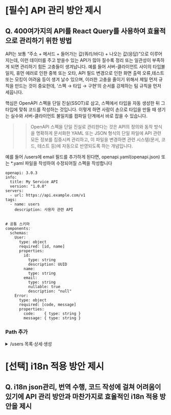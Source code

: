 # [필수] API 관리 방안 제시

## Q. 400여가지의 API를 React Query를 사용하여 효율적으로 관리하기 위한 방법

API는 보통 “주소 + 메서드 + 들어가는 값(쿼리/바디) + 나오는 값(응답)”으로 이루어지는데, 이런 데이터를 주고 받을수 있는 API가 많아 질수록 정리 또는 일관성이 부족하게 되면 관리하기 힘든 고충들이 생겨납니다.
예를 들어 서버-클라이언트 사이의 타입불일치, 휴먼 에러로 인한 중복 또는 오타, API 필드 변경으로 인한 화면 출력 오류,테스트 또는 모킹이 어려움 등이 생겨 날수 있으며, 이러한 고충을 줄이기 위해서 제일 먼저 규칙을 만드는 것이 중요한데, ‘스펙 → 타입 → 구현’의 순서를 강제하는 팀 규칙을 먼저 세웁니다.

핵심은 OpenAPI 스펙을 단일 진실(SSOT)로 삼고, 스펙에서 타입을 자동 생성한 뒤 그 타입에 맞춰 코드를 작성하는 것입니다. 이렇게 하면 사람이 손으로 타입을 만들 때 생기는 실수와 서버-클라이언트 불일치를 컴파일 단계에서 바로 잡을 수 있습니다.
>> OpenAPI 스펙을 단일 진실로 관리한다는 것은 API의 정의와 동작 방식을 명확하게 문서화한 YAML 또는 JSON 형식의 단일 파일에 API 관련 모든 정보를 집중시켜 관리하고, 이 파일을 변경하면 관련 시스템(문서, 코드, 테스트 등)에 자동으로 반영되도록 하는 개념입니다. 

예를 들어 /users에 email 필드를 추가하게 된다면, openapi.yaml(openapi.json) 또는 *.yaml 파일을 작성하여 수정되어질 스펙을 작성합니다

```
openapi: 3.0.3
info:
  title: My Service API
  version: "1.0.0"
servers:
  - url: https://api.example.com/v1
tags:
  - name: users
    description: 사용자 관련 API


# 공통 스키마 
components:
  schemas:
    User:
      type: object
      required: [id, name]
      properties:
        id:
          type: string
          description: UUID
        name:
          type: string
        email:
          type: string
          nullable: true        
          description: "null"
    Error:
      type: object
      required: [code, message]
      properties:
        code:    { type: string }
        message: { type: string }

```

### Path 추가 
<details>
<summary>/users 목록·상세·생성</summary>

```
paths:
  /users:
    get:
      tags: [users]
      summary: List users
      parameters:
        - in: query
          name: page
          schema: { type: integer, minimum: 0, default: 0 }
        - in: query
          name: size
          schema: { type: integer, minimum: 1, maximum: 100, default: 20 }
      responses:
        "200":
          description: OK
          content:
            application/json:
              schema:
                type: object
                required: [items]
                properties:
                  items:
                    type: array
                    items: { $ref: "#/components/schemas/User" }
                  nextPage:
                    type: integer
                    nullable: true

    post:
      tags: [users]
      summary: Create user
      requestBody:
        required: true
        content:
          application/json:
            schema:
              type: object
              required: [name]
              properties:
                name:  { type: string }
                email: { type: string, nullable: true }
      responses:
        "201":
          description: Created
          content:
            application/json:
              schema: { $ref: "#/components/schemas/User" }

  /users/{id}:
    get:
      tags: [users]
      summary: Get user detail
      parameters:
        - in: path
          name: id
          required: true
          schema: { type: string }
      responses:
        "200":
          description: OK
          content:
            application/json:
              schema: { $ref: "#/components/schemas/User" }
        "404":
          description: Not Found

```

### 프론트에서 스펙 사용

```
// 타입을 생성
npx openapi-typescript spec/openapi.yaml -o src/lib/api/types/openapi.d.ts
```

### 생성한 타입을 가져와 사용

```react

import type { paths } from '@/lib/api/types/openapi';

type UsersList = paths['/users']['get'];
export type UsersListQuery = UsersList['parameters']['query'];
export type UsersListResp  = UsersList['responses']['200']['content']['application/json'];

```

### HTTP + React Query 훅

두 파일(http.ts, queryKeys.ts)은 한 줄로 말하면 요청을 한곳으로 모으고, 데이터 주소(캐시 키)는 규칙으로 묶는 수 있습니다. React Query가 가진 캐싱·상태관리·무효화의 장점이 모든 API에 일관되게 적용되고, API가 400개로 늘어나도 코드가 지저분해지지 않게 관리가 할 수 있습니다.

```react

// http.ts
import axios from 'axios';
export const http = axios.create({ baseURL: import.meta.env.VITE_API_BASE_URL });

// 호출기
export async function call<T>(m:'GET'|'POST', url:string, data?:any, params?:any) {
  const res = await http.request<T>({ method: m, url, data, params });
  return res.data;
}

// queryKeys.ts
export const qk = {
  users: {
    all: ['users'] as const,
    list:  (q?: unknown) => ['users','list',  q ?? {}] as const,
    detail:(id: string)  => ['users','detail',id] as const,
  },
} as const;


```

- queryKeys.ts는 데이터 주소 체계를 표준화합니다. React Query는 queryKey를 “캐시의 주소”로 쓰는데, 이게 화면마다 제멋대로면 무효화가 지옥이 됩니다. 그래서 ['users','list', 쿼리], ['users','detail', id]처럼 [도메인, 액션, 식별자/쿼리] 규칙을 정해 팩토리 함수(qk.users.list(q), qk.users.detail(id))로만 키를 만들게 됩니다 이렇게 하게되면, 오타/형태 불일치가 사라지고, 무효화가 직관적이 됩니다. 
```react

// useUsers.ts
import { useQuery, useMutation } from '@tanstack/react-query';
import { call } from './http';
import { qk } from './queryKeys';
import type { UsersListQuery, UsersListResp } from '@/lib/api/types/openapi-extra';

export const useUsersQuery = (q?: UsersListQuery) =>
  useQuery({ queryKey: qk.users.list(q), queryFn: () => call<UsersListResp>('GET','/users', undefined, q) });

export const useUserQuery = (id: string) =>
  useQuery({ queryKey: qk.users.detail(id), queryFn: () => call('GET', `/users/${id}`) });

export const useCreateUser = () =>
  useMutation((body: {name:string; email?: string|null}) => call('POST','/users', body));

```

### 무효화 규칙

변경(create/update/delete)이 일어나면 무엇을 새로고침할지가 문제가 될떄가 있습니다 아래는 도메인 규칙으로 고정합니다. 생성 성공 시 invalidateQueries({ queryKey: qk.users.all })처럼 도메인 프리픽스만 넘기면, ['users']로 시작하는 목록·상세 쿼리가 모두 stale로 표시되고 화면에 붙어 있는 쿼리는 자동으로 다시 패치됩니다. 이렇게 하면 “생성했는데 목록에 안 보인다” 같은 사고를 방지 할 수 있다는 이점이 있습니다. 트래픽을 더 아끼고 싶다면 규칙을 한 단계 더 세분화해, 수정은 detail(id)와 list()만, 삭제는 list()만 무효화하도록 도메인별 표로 정해 두는 것 또한 방법이 될 수 있을꺼 같습니다. 포인트는 개발자가 매번 “무엇을 갱신하지?”를 고민하지 않고, 팀이 합의한 무효화 규칙을 그대로 호출한다는 것 입니다. 이 한 줄 습관이 붙으면 400개의 API가 있어도 변경 후 상태 동기화가 예측 가능해지고, QA/운영도 훨씬 단순해집니다.
```react

import { queryClient } from './queryClient';

const createUser = useCreateUser();
createUser.mutate({ name:'Alice' }, {
  onSuccess: () => queryClient.invalidateQueries({ queryKey: qk.users.all }),
});


```


</details>




# [선택] i18n 적용 방안 제시

## Q. i18n json관리, 번역 수행, 코드 작성에 걸쳐 어려움이 있기에 API 관리 방안과 마찬가지로 효율적인 i18n 적용 방안을 제시